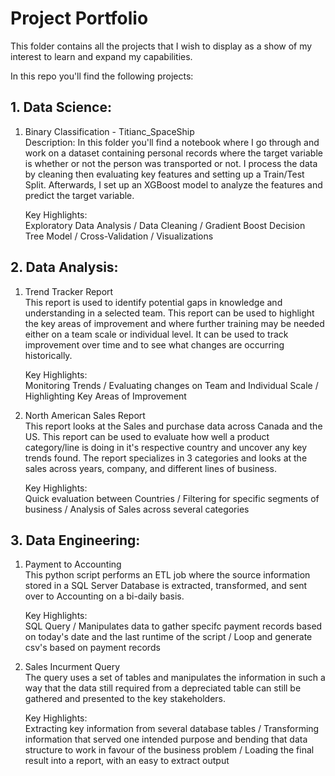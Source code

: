 # Project Portfolio
This folder contains all the projects that I wish to display as a show of my interest to learn and expand my capabilities.

In this repo you'll find the following projects:
## 1. Data Science:
1. Binary Classification - Titianc_SpaceShip <br>
       Description: In this folder you'll find a notebook where I go through and work on a dataset containing personal records where the target variable is whether
       or not the person was transported or not. I process the data by cleaning then evaluating key features and setting up a Train/Test Split.
       Afterwards, I set up an XGBoost model to analyze the features and predict the target variable. <br>

      Key Highlights: <br>
            Exploratory Data Analysis / Data Cleaning / Gradient Boost Decision Tree Model / Cross-Validation / Visualizations
   
## 2. Data Analysis:
1. Trend Tracker Report <br>
       This report is used to identify potential gaps in knowledge and understanding in a selected team. 
       This report can be used to highlight the key areas of improvement and where further training may be needed either on a team scale or individual level.
       It can be used to track improvement over time and to see what changes are occurring historically.<br>

      Key Highlights: <br>
            Monitoring Trends / Evaluating changes on Team and Individual Scale / Highlighting Key Areas of Improvement
           
2. North American Sales Report <br>
       This report looks at the Sales and purchase data across Canada and the US. 
       This report can be used to evaluate how well a product category/line is doing in it's respective country and uncover any key trends found.
       The report specializes in 3 categories and looks at the sales across years, company, and different lines of business.<br>

     Key Highlights: <br>
            Quick evaluation between Countries / Filtering for specific segments of business / Analysis of Sales across several categories

## 3. Data Engineering:
1. Payment to Accounting <br>
       This python script performs an ETL job where the source information stored in a SQL Server Database is extracted, transformed, and sent over to Accounting on a bi-daily basis.<br>

     Key Highlights:<br>
          SQL Query / Manipulates data to gather specifc payment records based on today's date and the last runtime of the script / Loop and generate csv's based on payment records <br>

2. Sales Incurment Query <br>
    The query uses a set of tables and manipulates the information in such a way that the data still required from a depreciated table 
can still be gathered and presented to the key stakeholders. <br>

   Key Highlights: <br>
      Extracting key information from several database tables / Transforming information that served one intended purpose and bending that data structure to work in favour of the business problem / Loading the final result into a report, with an easy to extract output
